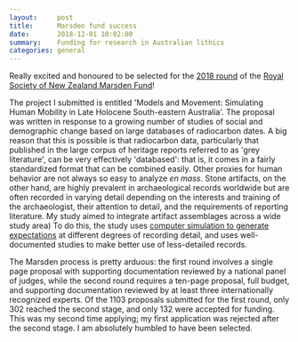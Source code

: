 ```yaml
---
layout:     post
title:      Marsden fund success
date:       2018-12-01 10:02:00
summary:    Funding for research in Australian lithics
categories: general
---
```


Really excited and honoured to be selected for the [2018 round](https://royalsociety.org.nz/what-we-do/funds-and-opportunities/marsden/awarded-grants/marsden-fund-awards-2018) of the [Royal Society of New Zealand Marsden Fund](https://royalsociety.org.nz/what-we-do/funds-and-opportunities/marsden)!

The project I submitted is entitled 'Models and Movement: Simulating Human Mobility in Late Holocene South-eastern Australia'. The proposal was written in response to a growing number of studies of social and demographic change based on large databases of radiocarbon dates. A big reason that this is possible is that radiocarbon data, particularly that published in the large corpus of heritage reports referred to as 'grey literature', can be very effectively 'databased': that is, it comes in a fairly standardized format that can be combined easily. Other proxies for human behavior are not always so easy to analyze *en mass*. Stone artifacts, on the other hand, are highly prevalent in archaeological records worldwide but are often recorded in varying detail depending on the interests and training of the archaeologist, their attention to detail, and the requirements of reporting literature. My study aimed to integrate artifact assemblages across a wide study area) To do this, the study uses [computer simulation to generate expectations](https://www.cambridge.org/core/journals/american-antiquity/article/modeling-relationships-between-space-movement-and-lithic-geometric-attributes/0A758BEC8978627BC11CFDF5BFEAA02D) at different degrees of recording detail, and uses well-documented studies to make better use of less-detailed records.

The Marsden process is pretty arduous: the first round involves a single page proposal with supporting documentation reviewed by a national panel of judges, while the second round requires a ten-page proposal, full budget, and supporting documentation reviewed by at least three internationally recognized experts. Of the 1103 proposals submitted for the first round, only 302 reached the second stage, and only 132 were accepted for funding. This was my second time applying; my first application was rejected after the second stage. I am absolutely humbled to have been selected.
